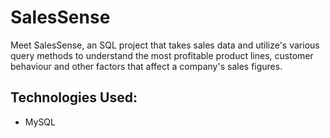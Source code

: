 # SalesSense

Meet SalesSense, an SQL project that takes sales data and utilize's various query methods to understand the most profitable product lines, customer behaviour 
and other factors that affect a company's sales figures.

## Technologies Used:
- MySQL
